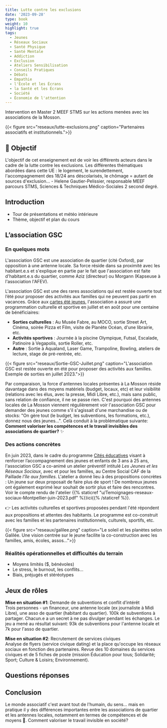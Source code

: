 ```yaml
---
title: Lutte contre les exclusions
date: '2023-09-28'
type: book
weight: 10
highlight: true
tags:
  - Jeunes
  - Réseaux Sociaux
  - Santé Physique
  - Santé Mentale
  - Addiction
  - Exclusion
  - Ateliers Sensibilisation
  - Conseils Pratiques
  - Débats
  - Empathie
  - l'École et les Écrans
  - la Santé et les Écrans
  - Société
  - Économie de l'attention
---
```


Intervention en Master 2 MEEF STMS sur les actions menées avec les associations de la Mosson.

<!--more-->

{{< figure src="reseaux/lutte-exclusions.png" caption="Partenaires associatifs et institutionnels.">}}

## 🎯 Objectif

L'objectif de cet enseignement est de voir les différents acteurs dans le cadre de la lutte contre les exclusions. Les différentes thématiques abordées dans cette UE : le logement, le surendettement, l'accompagnement des 18/24 ans déscolarisés, le chômage = autant de sources d'exclusion…  - Helene Gautier-Pelissier, responsable MEEF parcours STMS, Sciences & Techniques Médico-Sociales 2 second degré.

## Introduction

- Tour de présentations et météo intérieure
- Thème, objectif et plan du cours

## L’association GSC

### En quelques mots

L'association GSC est une association de quartier (cité Oxford), par opposition à une antenne locale. Sa force réside dans sa proximité avec les habitant.e.s et s'explique en partie par le fait que l'association est faite d'habitant.e.s du quartier, comme Aziz (directeur) ou Morgann (Kapseuse à l'association l'AFEV).

L'association GSC est une des rares associations qui est restée ouverte tout l’été pour proposer des activités aux familles qui ne peuvent pas partir en vacances. Grâce aux [cartes été jeunes](https://www.montpellier.fr/1830-carte-ete-jeunes.htm), l'association a assuré une programmation culturelle et sportive en juillet et en août pour une centaine de bénéficiaires: 
- <b>Sorties culturelles</b> : Au Musée Fabre, au MOCO, sortie Street Art, Cinéma, soirée Pizza et Film, visite de Planète Océan, d'une librairie, etc.
- <b>Activités sportives</b> : Journée à la piscine Olympique, Futsal, Escalade, Patinoire à Vegapolis, sortie Roller, etc.
- <b>Autre</b> : Sortie à Aqualand, Laser Game, Trampoline, Bowling, ateliers de lecture, stage de pré-rentrée, etc.

{{< figure src="reseaux/Sortie-GSC-Juillet.png" caption="L'association GSC est restée ouverte en été pour proposer des activités aux familles. Exemple de sorties en juillet 2023.">}}

Par comparaison, la force d'antennes locales présentes à La Mosson réside davantage dans des moyens matériels (budget, locaux, etc) et leur visibilité (relations avec les élus, avec la presse, Midi Libre, etc.), mais sans public, sans relation de confiance, il ne se passe rien. C'est pourquoi des antennes locales de La Mosson viennent régulièrement voir l'association GSC pour demander des jeunes comme s'il s'agissait d'une marchandise ou de stocks: "On gère tout (le budget, les subventions, les formations, etc.), donnez nous des jeunes...". Celà conduit à la problématique suivante: <b>Comment valoriser les compétences et le travail invisibles des associations de quartier?</b> ✨

### Des actions concrètes

En juin 2023, dans le cadre du programme [Cités éducatives](https://www.citeseducatives.fr/) visant à renforcer l’accompagnement des jeunes et enfants de 3 ans à 25 ans, l'association GSC a co-animé un atelier préventif intitulé <i>Les Jeunes et les Réseaux Sociaux</i>, avec et pour les familles, au Centre Social CAF de la Paillade <i>l’île aux familles</i>. L'atelier a donné lieu à des propositions concrètes : Un jeune sur deux proposait de faire plus de sport ! De nombreux jeunes ont également exprimé leur souhait de sortir plus et faire des rencontres. Voir le compte rendu de l'atelier {{% staticref "u/Temoignages-reseaux-sociaux-Montpellier-juin-2023.pdf" %}}ici{{% /staticref %}}.

👉 Les activités culturelles et sportives proposées pendant l'été répondent aux propositions et attentes des habitants. Le programme est co-construit avec les familles et les partenaires institutionnels, culturels, sportifs, etc.

{{< figure src="reseaux/galilee.png" caption="Le soleil et les planètes selon Galilée. Une vision centrée sur le jeune facilite la co-construction avec les familles, amis, écoles, assos...">}}

### Réalités opérationnelles et difficultés du terrain

- Moyens limités ($, bénévoles)
- Le stress, le burnout, les conflits…
- Biais, préjugés et stéréotypes

## Jeux de rôles

<b>Mise en situation #1</b>: Demande de subventions et conflit d’intérêt <br>
Trois personnes - un financeur, une antenne locale (ex journaliste à Midi Libre), une asso de quartier (habitant du quartier). 100k de subventions à partager.
Chacun.e a un secret à ne pas divulger pendant les échanges. Le jeu a mené au résultat suivant: 93k de subventions pour l'antenne locale et 7k pour l'asso de quartier.

<b>Mise en situation #2</b>: Recrutement de services civiques <br>
Analyse de flyers (service civique dating) et la place qu'occupe les réseaux sociaux en fonction des partenaires. Revue des 10 domaines du services civiques et de 5 fiches de poste (mission Éducation pour tous; Solidarité; Sport; Culture & Loisirs; Environnement).

## Questions réponses

## Conclusion
Le monde associatif c'est avant tout de l'humain, du sens... mais en pratique il y des différences importantes entre les associations de quartier et les antennes locales, notamment en termes de compétences et de moyens 🍰. Comment valoriser le travail invisible en société?
